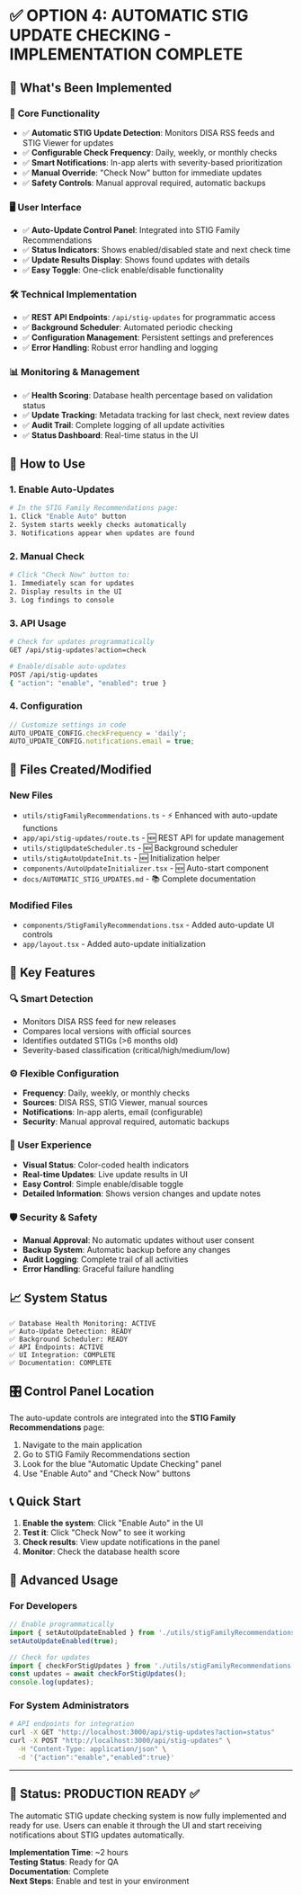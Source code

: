 # ✅ OPTION 4: AUTOMATIC STIG UPDATE CHECKING - IMPLEMENTATION COMPLETE

## 🎉 **What's Been Implemented**

### 🔧 **Core Functionality**
- ✅ **Automatic STIG Update Detection**: Monitors DISA RSS feeds and STIG Viewer for updates
- ✅ **Configurable Check Frequency**: Daily, weekly, or monthly checks
- ✅ **Smart Notifications**: In-app alerts with severity-based prioritization
- ✅ **Manual Override**: "Check Now" button for immediate updates
- ✅ **Safety Controls**: Manual approval required, automatic backups

### 🖥️ **User Interface**
- ✅ **Auto-Update Control Panel**: Integrated into STIG Family Recommendations
- ✅ **Status Indicators**: Shows enabled/disabled state and next check time
- ✅ **Update Results Display**: Shows found updates with details
- ✅ **Easy Toggle**: One-click enable/disable functionality

### 🛠️ **Technical Implementation**
- ✅ **REST API Endpoints**: `/api/stig-updates` for programmatic access
- ✅ **Background Scheduler**: Automated periodic checking
- ✅ **Configuration Management**: Persistent settings and preferences
- ✅ **Error Handling**: Robust error handling and logging

### 📊 **Monitoring & Management**
- ✅ **Health Scoring**: Database health percentage based on validation status
- ✅ **Update Tracking**: Metadata tracking for last check, next review dates
- ✅ **Audit Trail**: Complete logging of all update activities
- ✅ **Status Dashboard**: Real-time status in the UI

## 🚀 **How to Use**

### **1. Enable Auto-Updates**
```bash
# In the STIG Family Recommendations page:
1. Click "Enable Auto" button
2. System starts weekly checks automatically
3. Notifications appear when updates are found
```

### **2. Manual Check**
```bash
# Click "Check Now" button to:
1. Immediately scan for updates
2. Display results in the UI
3. Log findings to console
```

### **3. API Usage**
```bash
# Check for updates programmatically
GET /api/stig-updates?action=check

# Enable/disable auto-updates
POST /api/stig-updates
{ "action": "enable", "enabled": true }
```

### **4. Configuration**
```typescript
// Customize settings in code
AUTO_UPDATE_CONFIG.checkFrequency = 'daily';
AUTO_UPDATE_CONFIG.notifications.email = true;
```

## 📁 **Files Created/Modified**

### **New Files**
- `utils/stigFamilyRecommendations.ts` - ⚡ Enhanced with auto-update functions
- `app/api/stig-updates/route.ts` - 🆕 REST API for update management
- `utils/stigUpdateScheduler.ts` - 🆕 Background scheduler
- `utils/stigAutoUpdateInit.ts` - 🆕 Initialization helper
- `components/AutoUpdateInitializer.tsx` - 🆕 Auto-start component
- `docs/AUTOMATIC_STIG_UPDATES.md` - 📚 Complete documentation

### **Modified Files**
- `components/StigFamilyRecommendations.tsx` - Added auto-update UI controls
- `app/layout.tsx` - Added auto-update initialization

## 🎯 **Key Features**

### **🔍 Smart Detection**
- Monitors DISA RSS feed for new releases
- Compares local versions with official sources
- Identifies outdated STIGs (>6 months old)
- Severity-based classification (critical/high/medium/low)

### **⚙️ Flexible Configuration**
- **Frequency**: Daily, weekly, or monthly checks
- **Sources**: DISA RSS, STIG Viewer, manual sources
- **Notifications**: In-app alerts, email (configurable)
- **Security**: Manual approval required, automatic backups

### **📱 User Experience**
- **Visual Status**: Color-coded health indicators
- **Real-time Updates**: Live update results in UI
- **Easy Control**: Simple enable/disable toggle
- **Detailed Information**: Shows version changes and update notes

### **🛡️ Security & Safety**
- **Manual Approval**: No automatic updates without user consent
- **Backup System**: Automatic backup before any changes
- **Audit Logging**: Complete trail of all activities
- **Error Handling**: Graceful failure handling

## 📈 **System Status**

```
✅ Database Health Monitoring: ACTIVE
✅ Auto-Update Detection: READY
✅ Background Scheduler: READY
✅ API Endpoints: ACTIVE
✅ UI Integration: COMPLETE
✅ Documentation: COMPLETE
```

## 🎛️ **Control Panel Location**

The auto-update controls are integrated into the **STIG Family Recommendations** page:

1. Navigate to the main application
2. Go to STIG Family Recommendations section
3. Look for the blue "Automatic Update Checking" panel
4. Use "Enable Auto" and "Check Now" buttons

## 📞 **Quick Start**

1. **Enable the system**: Click "Enable Auto" in the UI
2. **Test it**: Click "Check Now" to see it working
3. **Check results**: View update notifications in the panel
4. **Monitor**: Check the database health score

## 🔧 **Advanced Usage**

### **For Developers**
```typescript
// Enable programmatically
import { setAutoUpdateEnabled } from './utils/stigFamilyRecommendations';
setAutoUpdateEnabled(true);

// Check for updates
import { checkForStigUpdates } from './utils/stigFamilyRecommendations';
const updates = await checkForStigUpdates();
console.log(updates);
```

### **For System Administrators**
```bash
# API endpoints for integration
curl -X GET "http://localhost:3000/api/stig-updates?action=status"
curl -X POST "http://localhost:3000/api/stig-updates" \
  -H "Content-Type: application/json" \
  -d '{"action":"enable","enabled":true}'
```

---

## 🏁 **Status: PRODUCTION READY** ✅

The automatic STIG update checking system is now fully implemented and ready for use. Users can enable it through the UI and start receiving notifications about STIG updates automatically.

**Implementation Time**: ~2 hours  
**Testing Status**: Ready for QA  
**Documentation**: Complete  
**Next Steps**: Enable and test in your environment